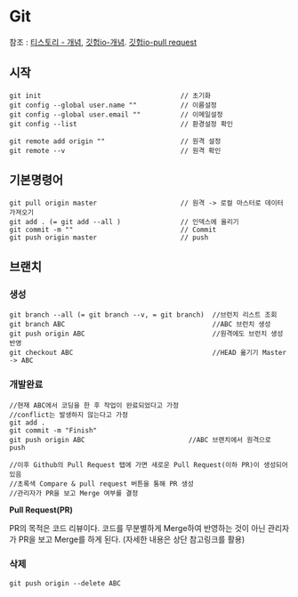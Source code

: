 # Git

참조 : [티스토리 - 개념](https://duzi077.tistory.com/127), [깃헙io-개념](https://rogerdudler.github.io/git-guide/index.ko.html). [깃헙io-pull request](https://wayhome25.github.io/git/2017/07/08/git-first-pull-request-story/)

## 시작

```
git init                                   // 초기화
git config --global user.name ""           // 이름설정
git config --global user.email ""          // 이메일설정
git config --list                          // 환경설정 확인

git remote add origin ""                   // 원격 설정
git remote --v                             // 원격 확인
```



## 기본명령어

```
git pull origin master                     // 원격 -> 로컬 마스터로 데이터 가져오기
git add . (= git add --all )               // 인덱스에 올리기
git commit -m ""                           // Commit
git push origin master                     // push
```



## 브랜치

### 생성

```
git branch --all (= git branch --v, = git branch)  //브런치 리스트 조회
git branch ABC                                     //ABC 브런치 생성
git push origin ABC                                //원격에도 브런치 생성 반영
git checkout ABC                                   //HEAD 옮기기 Master -> ABC
```



### 개발완료

```
//현재 ABC에서 코딩을 한 후 작업이 완료되었다고 가정
//conflict는 발생하지 않는다고 가정
git add . 
git commit -m "Finish"
git push origin ABC                          //ABC 브랜치에서 원격으로 push

//이후 Github의 Pull Request 탭에 가면 새로운 Pull Request(이하 PR)이 생성되어있음
//초록색 Compare & pull request 버튼을 통해 PR 생성
//관리자가 PR을 보고 Merge 여부를 결정
```

**Pull Request(PR)**

PR의 목적은 코드 리뷰이다. 코드를 무분별하게 Merge하여 반영하는 것이 아닌 관리자가 PR을 보고 Merge를 하게 된다. (자세한 내용은 상단 참고링크를 활용)



### 삭제

```
git push origin --delete ABC
```







